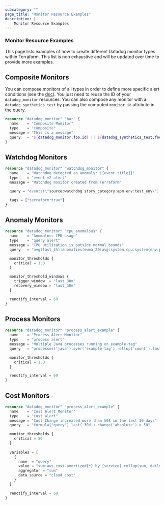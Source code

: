 ```yaml
---
subcategory: ""
page_title: "Monitor Resource Examples"
description: |-
    Monitor Resource Examples
---
```


### Monitor Resource Examples

This page lists examples of how to create different Datadog monitor types within Terraform. This list is non exhaustive and will be updated over time to provide more examples.

## Composite Monitors

You can compose monitors of all types in order to define more specific alert conditions (see the [doc](https://docs.datadoghq.com/monitors/monitor_types/composite/)). You just need to reuse the ID of your `datadog_monitor` resources. You can also compose any monitor with a `datadog_synthetics_test` by passing the computed `monitor_id` attribute in the query.

```terraform
resource "datadog_monitor" "bar" {
  name    = "Composite Monitor"
  type    = "composite"
  message = "This is a message"
  query   = "${datadog_monitor.foo.id} || ${datadog_synthetics_test.foo.monitor_id}"
}
```

## Watchdog Monitors

```terraform
resource "datadog_monitor" "watchdog_monitor" {
  name    = "Watchdog detected an anomaly: {{event.title}}"
  type    = "event-v2 alert"
  message = "Watchdog monitor created from Terraform"

  query = "events(\"source:watchdog story_category:apm env:test_env\").rollup(\"count\").by(\"story_key,service,resource_name\").last(\"30m\") > 0"

  tags = ["terraform:true"]
}
```

## Anomaly Monitors

```terraform
resource "datadog_monitor" "cpu_anomalous" {
  name    = "Anomalous CPU usage"
  type    = "query alert"
  message = "CPU utilization is outside normal bounds"
  query   = "avg(last_4h):anomalies(ewma_20(avg:system.cpu.system{env:prod,service:website}.as_rate()), 'robust', 3, direction='below', alert_window='last_30m', interval=60, count_default_zero='true', seasonality='weekly') >= 1"

  monitor_thresholds {
    critical = 1.0
  }

  monitor_threshold_windows {
    trigger_window  = "last_30m"
    recovery_window = "last_30m"
  }

  renotify_interval = 60
}
```

## Process Monitors

```terraform
resource "datadog_monitor" "process_alert_example" {
  name    = "Process Alert Monitor"
  type    = "process alert"
  message = "Multiple Java processes running on example-tag"
  query   = "processes('java').over('example-tag').rollup('count').last('10m') > 1"

  monitor_thresholds {
    critical = 1.0
  }

  renotify_interval = 60
}
```

## Cost Monitors

```terraform
resource "datadog_monitor" "process_alert_example" {
  name    = "Cost Alert Monitor"
  type    = "cost alert"
  message = "Cost Change increased more than 50$ in the last 30 days"
  query   = "formula('query').last('30d').change('absolute') > 50"

  monitor_thresholds {
    critical = 50
  }
  
  variables = [
    {
      name  = "query"
      value = "sum:aws.cost.amortized{*} by {service}.rollup(sum, daily)"
      aggregator = "sum"
      data_source = "cloud_cost"
    }
  ]

  renotify_interval = 60
}
```